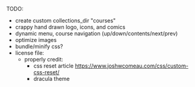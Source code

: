 TODO:

- create custom collections_dir "courses"
- crappy hand drawn logo, icons, and comics
- dynamic menu, course navigation (up/down/contents/next/prev)
- optimize images
- bundle/minify css?
- license file:
  * properly credit:
    + css reset article https://www.joshwcomeau.com/css/custom-css-reset/
    + dracula theme
